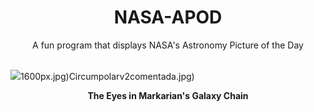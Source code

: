 <div align="center">
  <h1>
    NASA-APOD
  </h1>
</div>
  
<div align="center">
  A fun program that displays NASA's Astronomy Picture of the Day
</div>

<br>

![](https://apod.nasa.gov/apod/image/2403/Ngc4438_Selby_2068.jpg)1600px.jpg)Circumpolarv2comentada.jpg)

<p align = "center">
  <b>The Eyes in Markarian's Galaxy Chain</b>
</p>
